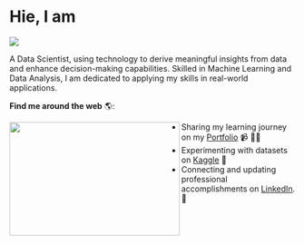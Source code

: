 <h1>Hie, I am</h1> 
<img src="https://www.googleapis.com/download/storage/v1/b/kaggle-user-content/o/inbox%2F17311466%2F92775e87b7eacdd733a5254c3d6b5add%2FAkesh%20Kumar%20(1).gif?generation=1714448197610795&alt=media">

A Data Scientist, using technology to derive meaningful insights from data and enhance decision-making capabilities. Skilled in Machine Learning and Data Analysis, I am dedicated to applying my skills in real-world applications.

**Find me around the web** 🌎: <br> <a href="https://github.com/akesh-0909/">

<img align="left" width="300" height="200" src="https://s3.amazonaws.com/magoosh-company-site/wp-content/uploads/hs/files/2016/06/24080851/StatisticsKermit.gif"></a>
- Sharing my learning journey on my [Portfolio](akesh-0909.github.io) 📹 ✍🏾
- Experimenting with datasets on [Kaggle](kaggle.com/akeshkumarhp) 🏓
- Connecting and updating professional accomplishments on [LinkedIn](linkedin.com/in/akeshkumar). 💼
  
